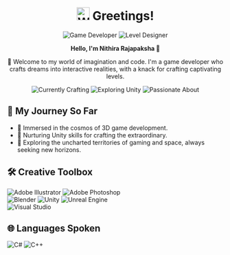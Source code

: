 <h1 align="center">
  <img src="https://raw.githubusercontent.com/nithira/nithira/main/wave.gif" alt="Wave" width="30px" /> Greetings!
</h1>

<p align="center">
  <img src="https://img.shields.io/badge/Game%20Developer-%23007ACC.svg?style=for-the-badge" alt="Game Developer">
  <img src="https://img.shields.io/badge/Level%20Designer-%23FFD700.svg?style=for-the-badge" alt="Level Designer">
</p>

<p align="center">
  <strong>Hello, I'm Nithira Rajapaksha 👋</strong>
</p>

<p align="center">
  🌌 Welcome to my world of imagination and code. I'm a game developer who crafts dreams into interactive realities, with a knack for crafting captivating levels.</p>

<div align="center">
  <img src="https://img.shields.io/badge/Currently%20Crafting-3D%20Game%20Worlds-%237289DA.svg?style=for-the-badge" alt="Currently Crafting">
  <img src="https://img.shields.io/badge/Exploring-Unity%20Game%20Realms-%23000000.svg?style=for-the-badge" alt="Exploring Unity">
  <img src="https://img.shields.io/badge/Passionate%20About-Gaming%20%7C%20Space-%234285F4.svg?style=for-the-badge" alt="Passionate About">
</div>

<h2 align="left">
  🚀 My Journey So Far
</h2>

<ul>
  <li>🔭 Immersed in the cosmos of 3D game development.</li>
  <li>🌱 Nurturing Unity skills for crafting the extraordinary.</li>
  <li>💬 Exploring the uncharted territories of gaming and space, always seeking new horizons.</li>
</ul>

<h2 align="left">
  🛠️ Creative Toolbox
</h2>

<div align="left">
  <img alt="Adobe Illustrator" src="https://img.shields.io/badge/adobe%20illustrator-%23FF9A00.svg?style=for-the-badge&logo=adobe%20illustrator&logoColor=white"/>
  <img alt="Adobe Photoshop" src="https://img.shields.io/badge/adobe%20photoshop-%2331A8FF.svg?style=for-the-badge&logo=adobe%20photoshop&logoColor=white"/>
</div>

<div align="left">
  <img alt="Blender" src="https://img.shields.io/badge/blender-%23F5792A.svg?style=for-the-badge&logo=blender&logoColor=white"/>
  <img alt="Unity" src="https://img.shields.io/badge/unity-%23000000.svg?style=for-the-badge&logo=unity&logoColor=white"/>
  <img alt="Unreal Engine" src="https://img.shields.io/badge/unreal%20engine-%23313131.svg?style=for-the-badge&logo=unreal%20engine&logoColor=white"/>
</div>

<div align="left">
  <img alt="Visual Studio" src="https://img.shields.io/badge/Visual%20Studio-5C2D91.svg?style=for-the-badge&logo=visual-studio&logoColor=white"/>
</div>

<h2 align="left">
  🌐 Languages Spoken
</h2>

<div align="left">
  <img alt="C#" src="https://img.shields.io/badge/c%23-%23239120.svg?style=for-the-badge&logo=c-sharp&logoColor=white"/>
  <img alt="C++" src="https://img.shields.io/badge/c%2B%2B-%2300599C.svg?style=for-the-badge&logo=c%2B%2B&logoColor=white"/>
</div>



